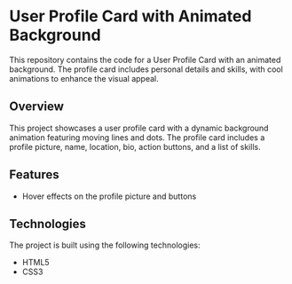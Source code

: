 # User Profile Card with Animated Background

This repository contains the code for a User Profile Card with an animated background. The profile card includes personal details and skills, with cool animations to enhance the visual appeal.

## Overview

This project showcases a user profile card with a dynamic background animation featuring moving lines and dots. The profile card includes a profile picture, name, location, bio, action buttons, and a list of skills.

## Features

- Hover effects on the profile picture and buttons

## Technologies

The project is built using the following technologies:

- HTML5
- CSS3
